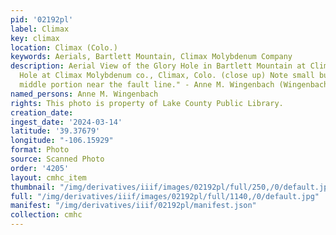 ```yaml
---
pid: '02192pl'
label: Climax
key: climax
location: Climax (Colo.)
keywords: Aerials, Bartlett Mountain, Climax Molybdenum Company
description: Aerial View of the Glory Hole in Bartlett Mountain at Climax, "Glory
  Hole at Climax Molybdenum co., Climax, Colo. (close up) Note small building in upper
  middle portion near the fault line." - Anne M. Wingenbach (Wingenbach Collection)
named_persons: Anne M. Wingenbach
rights: This photo is property of Lake County Public Library.
creation_date: 
ingest_date: '2024-03-14'
latitude: '39.37679'
longitude: "-106.15929"
format: Photo
source: Scanned Photo
order: '4205'
layout: cmhc_item
thumbnail: "/img/derivatives/iiif/images/02192pl/full/250,/0/default.jpg"
full: "/img/derivatives/iiif/images/02192pl/full/1140,/0/default.jpg"
manifest: "/img/derivatives/iiif/02192pl/manifest.json"
collection: cmhc
---
```

